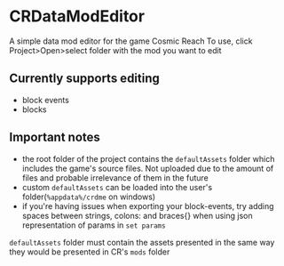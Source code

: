 # CRDataModEditor
A simple data mod editor for the game Cosmic Reach
To use, click Project>Open>select folder with the mod you want to edit

## Currently supports editing
- block events
- blocks

## Important notes
- the root folder of the project contains the `defaultAssets` folder which includes the game's source files. Not uploaded due to the amount of files and probable irrelevance of them in the future
- custom `defaultAssets` can be loaded into the user's folder(`%appdata%/crdme` on windows)
- if you're having issues when exporting your block-events, try adding spaces between strings, colons: and braces{} when using json representation of params in `set params`

`defaultAssets` folder must contain the assets presented in the same way they would be presented in CR's `mods` folder
